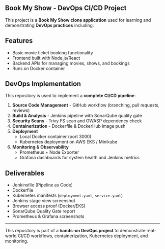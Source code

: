 
##  Book My Show - DevOps CI/CD Project

This project is a **Book My Show clone application** used for learning and demonstrating **DevOps practices** including:

## Features
- Basic movie ticket booking functionality
- Frontend built with Node.js/React
- Backend APIs for managing movies, shows, and bookings
- Runs on Docker container

##  DevOps Implementation
This repository is used to implement a **complete CI/CD pipeline**:
1. **Source Code Management** - GitHub workflow (branching, pull requests, reviews)
2. **Build & Analysis** - Jenkins pipeline with SonarQube quality gate
3. **Security Scans** - Trivy FS scan and OWASP dependency check
4. **Containerization** - Dockerfile & DockerHub image push
5. **Deployment**  
   - Local Docker container (port 3000)  
   - Kubernetes deployment on AWS EKS / Minikube
6. **Monitoring & Observability**  
   - Prometheus + Node Exporter  
   - Grafana dashboards for system health and Jenkins metrics

##  Deliverables
- Jenkinsfile (Pipeline as Code)
- Dockerfile
- Kubernetes manifests (`deployment.yaml`, `service.yaml`)
- Jenkins stage view screenshot
- Browser access proof (Docker/EKS)
- SonarQube Quality Gate report
- Prometheus & Grafana screenshots

---

 This repository is part of a **hands-on DevOps project** to demonstrate real-world CI/CD workflows, containerization, Kubernetes deployment, and monitoring.